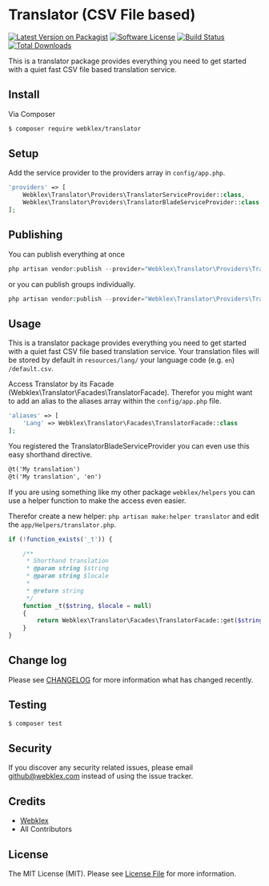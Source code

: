 # Translator (CSV File based)

[![Latest Version on Packagist][ico-version]][link-packagist]
[![Software License][ico-license]](LICENSE.md)
[![Build Status][ico-travis]][link-travis]
[![Total Downloads][ico-downloads]][link-downloads]

This is a translator package provides everything you need to get started with a quiet fast CSV file based translation service.

## Install

Via Composer

``` bash
$ composer require webklex/translator
```

## Setup

Add the service provider to the providers array in `config/app.php`.

``` php
'providers' => [
    Webklex\Translator\Providers\TranslatorServiceProvider::class,
    Webklex\Translator\Providers\TranslatorBladeServiceProvider::class,
];
```

## Publishing

You can publish everything at once

``` php
php artisan vendor:publish --provider="Webklex\Translator\Providers\TranslatorServiceProvider"
```

or you can publish groups individually.

``` php
php artisan vendor:publish --provider="Webklex\Translator\Providers\TranslatorServiceProvider" --tag="config"
```

## Usage

This is a translator package provides everything you need to get started with a quiet fast CSV file based translation service.
Your translation files will be stored by default in `resources/lang/` your language code (e.g. `en`) `/default.csv`.

Access Translator by its Facade (Webklex\Translator\Facades\TranslatorFacade). 
Therefor you might want to add an alias to the aliases array within the `config/app.php` file.

``` php
'aliases' => [
    'Lang' => Webklex\Translator\Facades\TranslatorFacade::class
];
```

You registered the TranslatorBladeServiceProvider you can even use this easy shorthand directive.

``` html
@t('My translation')
@t('My translation', 'en')
```

If you are using something like my other package `webklex/helpers` you can use a helper function to make the access even easier.

Therefor create a new helper: `php artisan make:helper translator` and edit the `app/Helpers/translator.php`.
``` php
if (!function_exists('_t')) {

    /**
     * Shorthand translation
     * @param string $string
     * @param string $locale
     *
     * @return string
     */
    function _t($string, $locale = null)
    {
        return Webklex\Translator\Facades\TranslatorFacade::get($string, $locale);
    }
}
```

## Change log

Please see [CHANGELOG](CHANGELOG.md) for more information what has changed recently.

## Testing

``` bash
$ composer test
```

## Security

If you discover any security related issues, please email github@webklex.com instead of using the issue tracker.

## Credits

- [Webklex][link-author]
- All Contributors

## License

The MIT License (MIT). Please see [License File](LICENSE.md) for more information.

[ico-version]: https://img.shields.io/packagist/v/Webklex/Translator.svg?style=flat-square
[ico-license]: https://img.shields.io/badge/license-MIT-brightgreen.svg?style=flat-square
[ico-travis]: https://img.shields.io/travis/Webklex/translator/master.svg?style=flat-square
[ico-scrutinizer]: https://img.shields.io/scrutinizer/coverage/g/Webklex/Translator.svg?style=flat-square
[ico-code-quality]: https://img.shields.io/scrutinizer/g/Webklex/Translator.svg?style=flat-square
[ico-downloads]: https://img.shields.io/packagist/dt/Webklex/Translator.svg?style=flat-square

[link-packagist]: https://packagist.org/packages/Webklex/Translator
[link-travis]: https://travis-ci.org/Webklex/Translator
[link-scrutinizer]: https://scrutinizer-ci.com/g/Webklex/Translator/code-structure
[link-code-quality]: https://scrutinizer-ci.com/g/Webklex/Translator
[link-downloads]: https://packagist.org/packages/Webklex/Translator
[link-author]: https://github.com/webklex